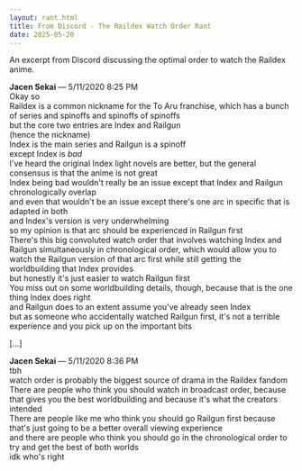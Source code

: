 ```yaml
---
layout: rant.html
title: From Discord - The Raildex Watch Order Rant
date: 2025-05-20
---
```

An excerpt from Discord discussing the optimal order to watch the Raildex anime.
<!-- more -->

**Jacen Sekai** — 5/11/2020 8:25 PM  
Okay so  
Raildex is a common nickname for the To Aru franchise, which has a bunch of series and spinoffs and spinoffs of spinoffs  
but the core two entries are Index and Railgun  
(hence the nickname)  
Index is the main series and Railgun is a spinoff  
except Index is *bad*  
I've heard the original Index light novels are better, but the general consensus is that the anime is not great  
Index being bad wouldn't really be an issue except that Index and Railgun chronologically overlap  
and even that wouldn't be an issue except there's one arc in specific that is adapted in both  
and Index's version is very underwhelming  
so my opinion is that arc should be experienced in Railgun first  
There's this big convoluted watch order that involves watching Index and Railgun simultaneously in chronological order, which would allow you to watch the Railgun version of that arc first while still getting the worldbuilding that Index provides  
but honestly it's just easier to watch Railgun first  
You miss out on some worldbuilding details, though, because that is the one thing Index does right  
and Railgun does to an extent assume you've already seen Index  
but as someone who accidentally watched Railgun first, it's not a terrible experience and you pick up on the important bits  

[...]

**Jacen Sekai** — 5/11/2020 8:36 PM  
tbh  
watch order is probably the biggest source of drama in the Raildex fandom  
There are people who think you should watch in broadcast order, because that gives you the best worldbuilding and because it's what the creators intended  
There are people like me who think you should go Railgun first because that's just going to be a better overall viewing experience  
and there are people who think you should go in the chronological order to try and get the best of both worlds  
idk who's right

